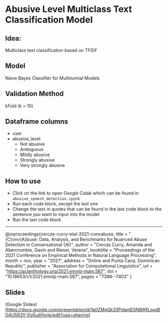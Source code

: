 # Abusive Level Multiclass Text Classification Model

## Idea:
Multiclass text classification based on TFIDF 

## Model
Naive Bayes Classifier for Multinomial Models

## Validation Method
kFold (k = 10)

## Dataframe columns

- user
- abusive_level
  - Not abusive
  - Ambiguous
  - Mildly abusive
  - Strongly abusive
  - Very strongly abusive

## How to use
- Click on the link to open Google Colab which can be found in `abusive_speech_detection.ipynb`
- Run each code block, except the last one
- Change the text in quotes that can be found in the last code block to the sentence you want to input into the model
- Run the last code block

---
@inproceedings{cercas-curry-etal-2021-convabuse,
title = "{C}onv{A}buse: Data, Analysis, and Benchmarks for Nuanced Abuse Detection in Conversational {AI}",
author = "Cercas Curry, Amanda and
Abercrombie, Gavin and
Rieser, Verena",
booktitle = "Proceedings of the 2021 Conference on Empirical Methods in Natural Language Processing",
month = nov,
year = "2021",
address = "Online and Punta Cana, Dominican Republic",
publisher = "Association for Computational Linguistics",
url = "https://aclanthology.org/2021.emnlp-main.587",
doi = "10.18653/v1/2021.emnlp-main.587",
pages = "7388--7403"
}

## Slides
(Google Slides)[https://docs.google.com/presentation/d/1a0ZMqQk33PdaptESNBiKfLoxsBD4U5R3Y-0g5udHxnk/edit?usp=sharing]
